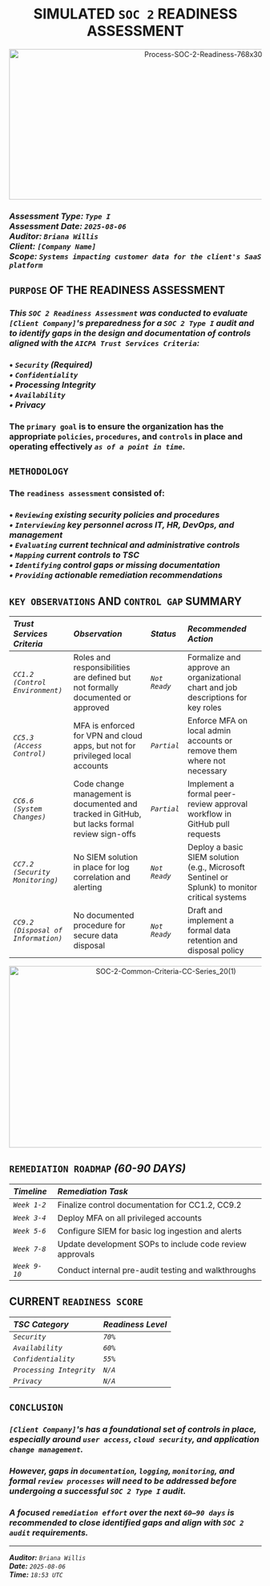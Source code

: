 <h1 = align=center>SIMULATED <code>SOC 2</code> READINESS ASSESSMENT</h1>

<p = align=center>
<img width="768" height="300" alt="Process-SOC-2-Readiness-768x300" src="https://github.com/user-attachments/assets/f5b41b31-999f-49a5-820c-58ef00c96a60" />
</p>

### *Assessment Type: `Type I`*</br> *Assessment Date: `2025-08-06`*</br> *Auditor: `Briana Willis`*</br> *Client: `[Company Name]`*</br> *Scope: `Systems impacting customer data for the client's SaaS platform`*

## `PURPOSE` OF THE READINESS ASSESSMENT

### *This `SOC 2 Readiness Assessment` was conducted to evaluate `[Client Company]`'s preparedness for a `SOC 2 Type I` audit and to identify gaps in the design and documentation of controls aligned with the `AICPA Trust Services Criteria`:*

### • *`Security` (Required)</br>• `Confidentiality`</br>• Processing Integrity</br>• `Availability`</br>• Privacy*

### The `primary goal` is to ensure the organization has the appropriate `policies`, `procedures`, and `controls` in place and operating effectively *`as of a point in time`*.

## `METHODOLOGY`

### The `readiness assessment` consisted of:
### • *`Reviewing` existing security policies and procedures</br>• `Interviewing` key personnel across IT, HR, DevOps, and management</br>• `Evaluating` current technical and administrative controls</br>• `Mapping` current controls to TSC</br>• `Identifying` control gaps or missing documentation</br>• `Providing` actionable remediation recommendations*

## `KEY OBSERVATIONS` AND `CONTROL GAP` SUMMARY

| *Trust Services Criteria*           | *Observation*                                                                                 | *Status*      | *Recommended Action*                                                                          | 
|:------------------------------------|:----------------------------------------------------------------------------------------------|:--------------|:----------------------------------------------------------------------------------------------|
| *`CC1.2 (Control Environment)`*     | Roles and responsibilities are defined but not formally documented or approved                | *`Not Ready`* | Formalize and approve an organizational chart and job descriptions for key roles              |
| *`CC5.3 (Access Control)`*          | MFA is enforced for VPN and cloud apps, but not for privileged local accounts                 | *`Partial`*   | Enforce MFA on local admin accounts or remove them where not necessary                        |
| *`CC6.6 (System Changes)`*          | Code change management is documented and tracked in GitHub, but lacks formal review sign-offs | *`Partial`*   | Implement a formal peer-review approval workflow in GitHub pull requests                      |
| *`CC7.2 (Security Monitoring)`*     | No SIEM solution in place for log correlation and alerting                                    | *`Not Ready`* | Deploy a basic SIEM solution (e.g., Microsoft Sentinel or Splunk) to monitor critical systems |
| *`CC9.2 (Disposal of Information)`* | No documented procedure for secure data disposal                                              | *`Not Ready`* | Draft and implement a formal data retention and disposal policy                               |

<p = align=center>
<img width="610" height="362" alt="SOC-2-Common-Criteria-CC-Series_20(1)" src="https://github.com/user-attachments/assets/b7d07173-ff04-4496-8830-93bc32e6c546" />
</p>

## `REMEDIATION ROADMAP` *(60-90 DAYS)*

| *Timeline*    | *Remediation Task* | 
|:--------------|:---------------------------------------------------------|
| *`Week 1-2`*  | Finalize control documentation for CC1.2, CC9.2          | 
| *`Week 3-4`*  | 	Deploy MFA on all privileged accounts                  | 
| *`Week 5-6`*  | Configure SIEM for basic log ingestion and alerts        | 
| *`Week 7-8`*  | Update development SOPs to include code review approvals | 
| *`Week 9-10`* | Conduct internal pre-audit testing and walkthroughs      | 

## CURRENT `READINESS SCORE`

| *TSC Category*           | *Readiness Level*     | 
|:-------------------------|:----------------------|
| *`Security`*             | *`70%`*               | 
| *`Availability`*         | *`60%`*               | 
| *`Confidentiality`*      | *`55%`*               | 
| *`Processing Integrity`* | *`N/A`*               | 
| *`Privacy`*              | *`N/A`*               | 

## `CONCLUSION`

### *`[Client Company]`'s has a foundational set of controls in place, especially around `user access`, `cloud security`, and application `change management`.* 

### *However, gaps in `documentation`, `logging`, `monitoring`, and formal `review processes` will need to be addressed before undergoing a successful `SOC 2 Type I` audit.* 

### *A focused `remediation effort` over the next `60–90 days` is recommended to close identified gaps and align with `SOC 2 audit` requirements.*

---

***Auditor:*** *`Briana Willis`*  
***Date:*** *`2025-08-06`*  
***Time:*** *`18:53 UTC`*
